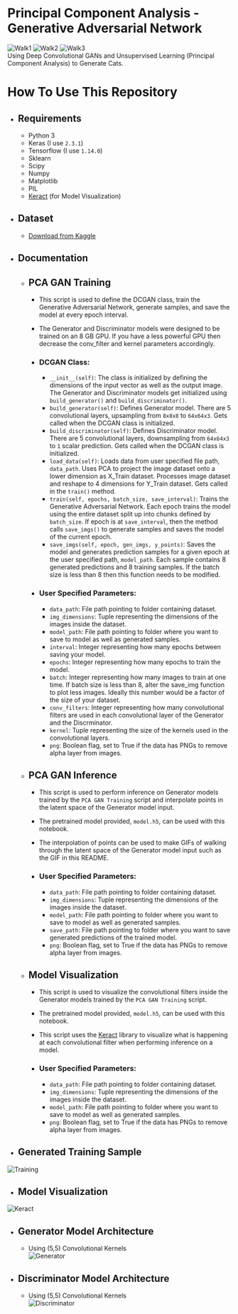 # Principal Component Analysis - Generative Adversarial Network
![Walk1](https://s8.gifyu.com/images/walk1.gif)
![Walk2](https://s8.gifyu.com/images/walk2.gif)
![Walk3](https://s8.gifyu.com/images/walk3.gif)
</br>
Using Deep Convolutional GANs and Unsupervised Learning (Principal Component Analysis) to Generate Cats.

# How To Use This Repository
* ## Requirements
  * Python 3
  * Keras (I use ```2.3.1```)
  * Tensorflow (I use ```1.14.0```)
  * Sklearn
  * Scipy
  * Numpy
  * Matplotlib
  * PIL
  * [Keract](https://github.com/philipperemy/keract) (for Model Visualization)
* ## Dataset
  * [Download from Kaggle](https://www.kaggle.com/spandan2/cats-faces-64x64-for-generative-models)
* ## Documentation
  * ## PCA GAN Training
    * This script is used to define the DCGAN class, train the Generative Adversarial Network, generate samples, and save the model at every epoch interval.
    * The Generator and Discriminator models were designed to be trained on an 8 GB GPU. If you have a less powerful GPU then decrease the conv_filter and kernel parameters accordingly.
    
    * ### DCGAN Class:
        * ```__init__(self)```: The class is initialized by defining the dimensions of the input vector as well as the output image. The Generator and Discriminator models get initialized using ```build_generator()``` and ```build_discriminator()```.
        * ```build_generator(self)```: Defines Generator model. There are 5 convolutional layers, upsampling from ```8x8x8``` to ```64x64x3```. Gets called when the DCGAN class is initialized.
        * ```build_discriminator(self)```: Defines Discriminator model. There are 5 convolutional layers, downsampling from ```64x64x3``` to ```1``` scalar prediction. Gets called when the DCGAN class is initialized.
        * ```load_data(self)```: Loads data from user specified file path, ```data_path```. Uses PCA to project the image dataset onto a lower dimension as X_Train dataset. Processes image dataset and reshape to 4 dimensions for Y_Train dataset. Gets called in the ```train()``` method.
        * ```train(self, epochs, batch_size, save_interval)```: Trains the Generative Adversarial Network. Each epoch trains the model using the entire dataset split up into chunks defined by ```batch_size```. If epoch is at ```save_interval```, then the method calls ```save_imgs()``` to generate samples and saves the model of the current epoch.
        * ```save_imgs(self, epoch, gen_imgs, y_points)```: Saves the model and generates prediction samples for a given epoch at the user specified path, ```model_path```. Each sample contains 8 generated predictions and 8 training samples. If the batch size is less than 8 then this function needs to be modified.
    
    * ### User Specified Parameters:
        * ```data_path```: File path pointing to folder containing dataset.
        * ```img_dimensions```: Tuple representing the dimensions of the images inside the dataset.
        * ```model_path```: File path pointing to folder where you want to save to model as well as generated samples.
        * ```interval```: Integer representing how many epochs between saving your model.
        * ```epochs```: Integer representing how many epochs to train the model.
        * ```batch```: Integer representing how many images to train at one time. If batch size is less than 8, alter the save_img function to plot less images. Ideally this number would be a factor of the size of your dataset.
        * ```conv_filters```: Integer representing how many convolutional filters are used in each convolutional layer of the Generator and the Discrminator.
        * ```kernel```: Tuple representing the size of the kernels used in the convolutional layers.
        * ```png```: Boolean flag, set to True if the data has PNGs to remove alpha layer from images.
    
  * ## PCA GAN Inference
    * This script is used to perform inference on Generator models trained by the ```PCA GAN Training``` script and interpolate points in the latent space of the Generator model input.
    * The pretrained model provided, ```model.h5```, can be used with this notebook.
    * The interpolation of points can be used to make GIFs of walking through the latent space of the Generator model input such as the GIF in this README.
    
    * ### User Specified Parameters:
        * ```data_path```: File path pointing to folder containing dataset.
        * ```img_dimensions```: Tuple representing the dimensions of the images inside the dataset.
        * ```model_path```: File path pointing to folder where you want to save to model as well as generated samples.
        * ```save_path```: File path pointing to folder where you want to save generated predictions of the trained model.
        * ```png```: Boolean flag, set to True if the data has PNGs to remove alpha layer from images.
        
  * ## Model Visualization
    * This script is used to visualize the convolutional filters inside the Generator models trained by the ```PCA GAN Training``` script.
    * The pretrained model provided, ```model.h5```, can be used with this notebook.
    * This script uses the [Keract](https://github.com/philipperemy/keract) library to visualize what is happening at each convolutional filter when performing inference on a model.
    
    * ### User Specified Parameters:
        * ```data_path```: File path pointing to folder containing dataset.
        * ```img_dimensions```: Tuple representing the dimensions of the images inside the dataset.
        * ```model_path```: File path pointing to folder where you want to save to model as well as generated samples.
        * ```png```: Boolean flag, set to True if the data has PNGs to remove alpha layer from images.
 
* ## Generated Training Sample
![Training](https://i.imgur.com/qfXMsYm.jpg)

* ## Model Visualization
![Keract](https://s8.gifyu.com/images/Keract.gif)

* ## Generator Model Architecture
  * Using (5,5) Convolutional Kernels </br>
![Generator](https://i.imgur.com/toVb4MD.png)

* ## Discriminator Model Architecture
  * Using (5,5) Convolutional Kernels </br>
![Discriminator](https://i.imgur.com/MkgHCUt.png)
